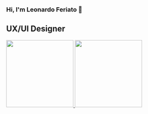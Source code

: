 ### Hi, I'm Leonardo Feriato 👋
## UX/UI Designer

<!--
**LeonardoFeriato/LeonardoFeriato** is a ✨ _special_ ✨ repository because its `README.md` (this file) appears on your GitHub profile.

Here are some ideas to get you started:

- 🔭 I’m currently working on ...
- 🌱 I’m currently learning ...
- 👯 I’m looking to collaborate on ...
- 🤔 I’m looking for help with ...
- 💬 Ask me about ...
- 📫 How to reach me: ...
- 😄 Pronouns: ...
- ⚡ Fun fact: ...
-->

<div>
  <a href="https://github.com/LeonardoFeriato">
  <img height="180em" src="https://github-readme-stats.vercel.app/api?username=LeonardoFeriato&show_icons=true&theme=merko&include_all_commits=true&count_private=true"/>
  <img height="180em" src="https://github-readme-stats.vercel.app/api/pin/?username=RagStores&repo=RagStores"/>
</div>
